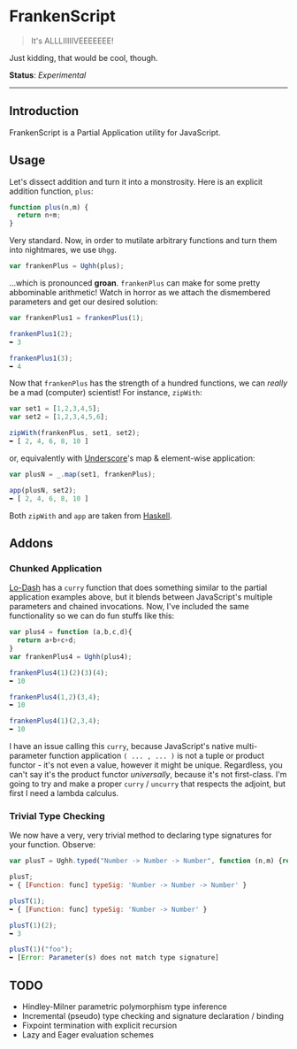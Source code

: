 FrankenScript
=============

> It's ALLLIIIIIVEEEEEEE!

Just kidding, that would be cool, though.

__Status__: _Experimental_

--------

## Introduction
FrankenScript is a Partial Application utility for JavaScript.

## Usage

Let's dissect addition and turn it into a monstrosity. Here is an explicit
addition function, `plus`:

```javascript
function plus(n,m) {
  return n+m;
}
```

Very standard. Now, in order to mutilate arbitrary functions and
turn them into nightmares, we use `Uhgg`.

```javascript
var frankenPlus = Ughh(plus);
```
...which is pronounced __groan__. `frankenPlus` can make for some pretty abbominable arithmetic! Watch in horror
as we attach the dismembered parameters and get our desired solution:

```javascript
var frankenPlus1 = frankenPlus(1);

frankenPlus1(2);
➥ 3

frankenPlus1(3);
➥ 4
```

Now that `frankenPlus` has the strength of a hundred functions, we can _really_ be a
mad (computer) scientist! For instance, `zipWith`:

```javascript
var set1 = [1,2,3,4,5];
var set2 = [1,2,3,4,5,6];

zipWith(frankenPlus, set1, set2);
➥ [ 2, 4, 6, 8, 10 ]
```
or, equivalently with [Underscore](http://underscorejs.org)'s map & element-wise application:

```javascript
var plusN = _.map(set1, frankenPlus);

app(plusN, set2);
➥ [ 2, 4, 6, 8, 10 ]
```

Both `zipWith` and `app` are taken from [Haskell](http://haskell.org).

## Addons

### Chunked Application
[Lo-Dash](https://lodash.com/docs#curry) has a `curry` function that does something similar to
the partial application examples above, but it blends between JavaScript's multiple parameters 
and chained invocations. Now, I've included the same functionality so we can do fun stuffs like
this:

```javascript
var plus4 = function (a,b,c,d){
  return a+b+c+d;
}
var frankenPlus4 = Ughh(plus4);

frankenPlus4(1)(2)(3)(4);
➥ 10

frankenPlus4(1,2)(3,4);
➥ 10

frankenPlus4(1)(2,3,4);
➥ 10
```

I have an issue calling this `curry`, because JavaScript's native multi-parameter function application
`( ... , ... )` is not a tuple or product functor - it's not even a value, however it might be unique.
Regardless, you can't say it's the product functor _universally_, because it's not first-class. I'm going
to try and make a proper `curry` / `uncurry` that respects the adjoint, but first I need a lambda
calculus.

### Trivial Type Checking
We now have a very, very trivial method to declaring type signatures for your function. Observe:
```javascript
var plusT = Ughh.typed("Number -> Number -> Number", function (n,m) {return n+m});

plusT;
➥ { [Function: func] typeSig: 'Number -> Number -> Number' }

plusT(1);
➥ { [Function: func] typeSig: 'Number -> Number' }

plusT(1)(2);
➥ 3

plusT(1)("foo");
➥ [Error: Parameter(s) does not match type signature]
```

## TODO

- Hindley-Milner parametric polymorphism type inference
- Incremental (pseudo) type checking and signature declaration / binding
- Fixpoint termination with explicit recursion
- Lazy and Eager evaluation schemes
